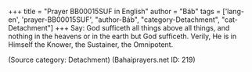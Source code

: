 +++
title = "Prayer BB00015SUF in English"
author = "Báb"
tags = ['lang-en', 'prayer-BB00015SUF', "author-Báb", "category-Detachment", "cat-Detachment"]
+++
Say: God sufficeth all things above all things, and nothing in the heavens or in the earth but God sufficeth.  Verily, He is in Himself the Knower, the Sustainer, the Omnipotent.

(Source category: Detachment)
(Bahaiprayers.net ID: 219)
